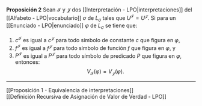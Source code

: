 **Proposición 2** Sean $\mathcal{I}$ y $\mathcal{J}$ dos [[Interpretación - LPO|interpretaciones]] del [[Alfabeto - LPO|vocabulario]] $\sigma$ de $L_\sigma$ tales que $U^{\mathcal{I}} = U^{\mathcal{J}}$. Si para un [[Enunciado - LPO|enunciado]] $\varphi$ de $L_\sigma$ se tiene que:
1. $c^{\mathcal{I}}$ es igual a $c^{\mathcal{J}}$ para todo símbolo de constante $c$ que figura en $\varphi$,
2. $f^{\mathcal{I}}$ es igual a $f^{\mathcal{J}}$ para todo símbolo de función $f$ que figura en $\varphi$, y
3. $P^{\mathcal{I}}$ es igual a $P^{\mathcal{J}}$ para todo símbolo de predicado $P$ que figura en $\varphi$,
entonces:
$$V_{\mathcal{I}}(\varphi) = V_{\mathcal{J}}(\varphi).$$
***
[[Proposición 1 - Equivalencia de interpretaciones]]  
[[Definición Recursiva de Asignación de Valor de Verdad - LPO]]